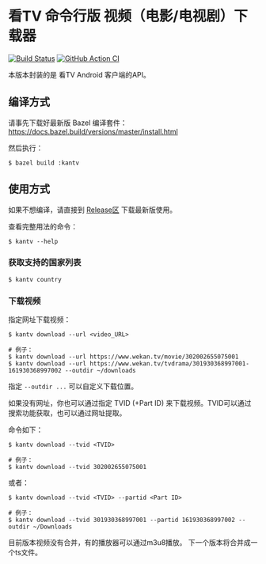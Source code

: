 # 看TV 命令行版 视频（电影/电视剧）下载器

[![Build Status](https://travis-ci.com/MewX/KanTV-downloader-cli.svg?branch=master)](https://travis-ci.com/MewX/KanTV-downloader-cli)
[![GitHub Action CI](https://github.com/MewX/KanTV-downloader-cli/workflows/CI/badge.svg?branch=master)](https://github.com/MewX/KanTV-downloader-cli/actions?query=workflow%3ACI)

本版本封装的是 看TV Android 客户端的API。

## 编译方式

请事先下载好最新版 Bazel 编译套件：
https://docs.bazel.build/versions/master/install.html

然后执行：

```
$ bazel build :kantv
```

## 使用方式

如果不想编译，请直接到 [Release区](https://github.com/MewX/KanTV-downloader-cli/releases) 下载最新版使用。

查看完整用法的命令：

```
$ kantv --help
```

### 获取支持的国家列表

```
$ kantv country
```

### 下载视频

指定网址下载视频：

```
$ kantv download --url <video_URL>

# 例子：
$ kantv download --url https://www.wekan.tv/movie/302002655075001
$ kantv download --url https://www.wekan.tv/tvdrama/301930368997001-161930368997002 --outdir ~/downloads
```

指定 `--outdir ...` 可以自定义下载位置。

如果没有网址，你也可以通过指定 TVID (+Part ID) 来下载视频。TVID可以通过搜索功能获取，也可以通过网址提取。

命令如下：

```
$ kantv download --tvid <TVID>

# 例子：
$ kantv download --tvid 302002655075001
```

或者：

```
$ kantv download --tvid <TVID> --partid <Part ID>

# 例子：
$ kantv download --tvid 301930368997001 --partid 161930368997002 --outdir ~/Downloads
```

目前版本视频没有合并，有的播放器可以通过m3u8播放。 下一个版本将合并成一个ts文件。
